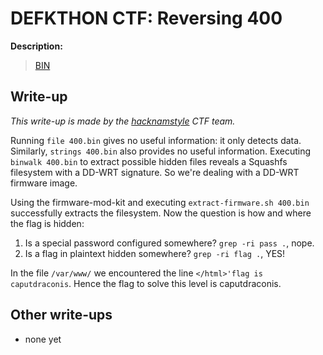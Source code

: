 # DEFKTHON CTF: Reversing 400

**Description:**

> [BIN](400.bin)

## Write-up

*This write-up is made by the [hacknamstyle](http://www.hacknamstyle.net) CTF team.*

Running `file 400.bin` gives no useful information: it only detects data. Similarly, `strings 400.bin` also provides no useful information. Executing `binwalk 400.bin` to extract possible hidden files reveals a Squashfs filesystem with a DD-WRT signature. So we're dealing with a DD-WRT firmware image.

Using the firmware-mod-kit and executing `extract-firmware.sh 400.bin` successfully extracts the filesystem. Now the question is how and where the flag is hidden:

1. Is a special password configured somewhere? `grep -ri pass .`, nope.
2. Is a flag in plaintext hidden somewhere? `grep -ri flag .`, YES!

In the file `/var/www/` we encountered the line `</html>'flag is caputdraconis`. Hence the flag to solve this level is caputdraconis.

## Other write-ups

* none yet
